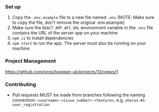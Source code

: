 ### Set up

1. Copy the `.env.example` file to a new file named `.env` (NOTE: Make sure to copy the file, don't remove the original .env.example)
2. Make sure the `REACT_APP_API_URL` environment variable in the `.env` file contains the URL of the server app on your machine
3. `npm ci` to install dependencies
4. `npm start` to run the app. The server must also be running on your machine

### Project Management

https://github.com/orgs/boolean-uk/projects/13/views/1

### Contributing

- Pull requests MUST be made from branches following the naming convention: `<username>-<issue_number>-<feature>`, e.g. `vherus-#1-user_registration`